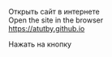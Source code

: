 Открыть сайт в интернете<br>
Open the site in the browser<br>
https://atutby.github.io<br>

Нажать на кнопку
